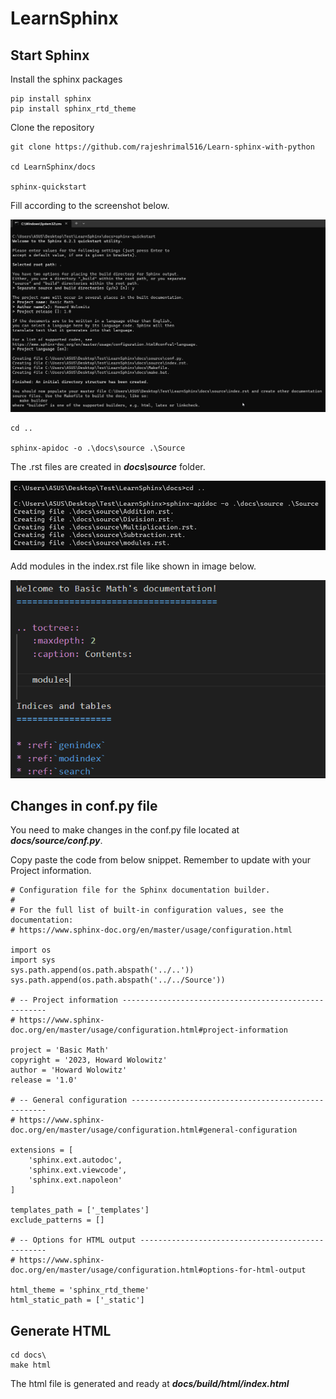 # LearnSphinx

## Start Sphinx
Install the sphinx packages
```
pip install sphinx
pip install sphinx_rtd_theme
```
Clone the repository 
```
git clone https://github.com/rajeshrimal516/Learn-sphinx-with-python

cd LearnSphinx/docs

sphinx-quickstart

```
Fill according to the screenshot below.

![plot](./docs/images/sphinx-quickstart.png)



```
cd ..

sphinx-apidoc -o .\docs\source .\Source

```
The .rst files are created in ***docs\source*** folder.

![plot](./docs/images/generate.png)

Add modules in the index.rst file like shown in image below.

![plot](./docs/images/add_module.png)

## Changes in conf.py file
You need to make changes in the conf.py file located at ***docs/source/conf.py***. 

Copy paste the code from below snippet. Remember to update with your Project information.

```
# Configuration file for the Sphinx documentation builder.
#
# For the full list of built-in configuration values, see the documentation:
# https://www.sphinx-doc.org/en/master/usage/configuration.html

import os
import sys
sys.path.append(os.path.abspath('../..'))
sys.path.append(os.path.abspath('../../Source'))

# -- Project information -----------------------------------------------------
# https://www.sphinx-doc.org/en/master/usage/configuration.html#project-information

project = 'Basic Math'
copyright = '2023, Howard Wolowitz'
author = 'Howard Wolowitz'
release = '1.0'

# -- General configuration ---------------------------------------------------
# https://www.sphinx-doc.org/en/master/usage/configuration.html#general-configuration

extensions = [
    'sphinx.ext.autodoc',
    'sphinx.ext.viewcode',
    'sphinx.ext.napoleon'
]

templates_path = ['_templates']
exclude_patterns = []

# -- Options for HTML output -------------------------------------------------
# https://www.sphinx-doc.org/en/master/usage/configuration.html#options-for-html-output

html_theme = 'sphinx_rtd_theme'
html_static_path = ['_static']

```

## Generate HTML

```
cd docs\
make html
```
The html file is generated and ready at ***docs/build/html/index.html***